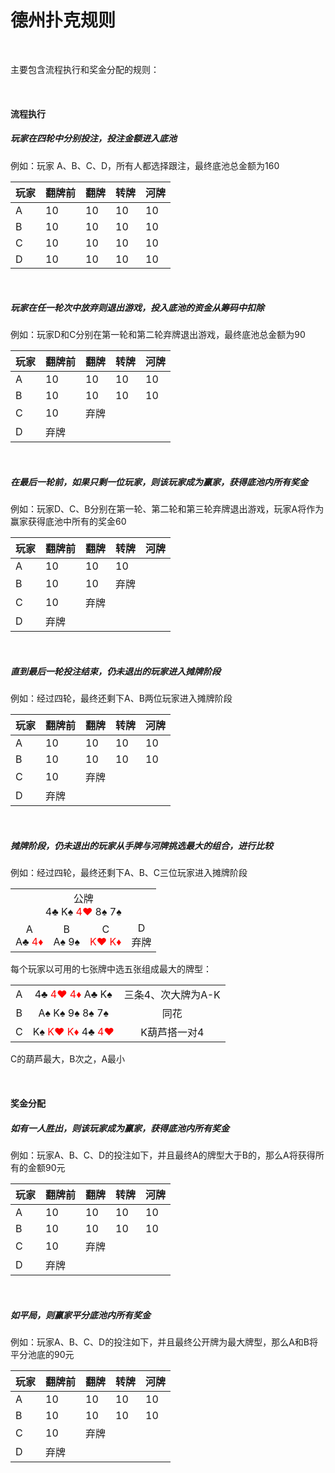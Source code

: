 # 德州扑克规则

<br />

主要包含流程执行和奖金分配的规则：

<br />

#### 流程执行

##### 玩家在四轮中分别投注，投注金额进入底池

例如：玩家 A、B、C、D，所有人都选择跟注，最终底池总金额为160

| 玩家 | 翻牌前 | 翻牌 | 转牌 | 河牌 |
| ---- | ------ | ---- | ---- | ---- |
| A    | 10     | 10   | 10   | 10   |
| B    | 10     | 10   | 10   | 10   |
| C    | 10     | 10   | 10   | 10   |
| D    | 10     | 10   | 10   | 10   |

<br />

##### 玩家在任一轮次中放弃则退出游戏，投入底池的资金从筹码中扣除

例如：玩家D和C分别在第一轮和第二轮弃牌退出游戏，最终底池总金额为90

| 玩家 | 翻牌前 | 翻牌 | 转牌 | 河牌 |
| ---- | ------ | ---- | ---- | ---- |
| A    | 10     | 10   | 10   | 10   |
| B    | 10     | 10   | 10   | 10   |
| C    | 10     | 弃牌 |      |      |
| D    | 弃牌   |      |      |      |

<br />

##### 在最后一轮前，如果只剩一位玩家，则该玩家成为赢家，获得底池内所有奖金

例如：玩家D、C、B分别在第一轮、第二轮和第三轮弃牌退出游戏，玩家A将作为赢家获得底池中所有的奖金60

| 玩家 | 翻牌前 | 翻牌 | 转牌 | 河牌 |
| ---- | ------ | ---- | ---- | ---- |
| A    | 10     | 10   | 10   |      |
| B    | 10     | 10   | 弃牌 |      |
| C    | 10     | 弃牌 |      |      |
| D    | 弃牌   |      |      |      |

<br />

##### 直到最后一轮投注结束，仍未退出的玩家进入摊牌阶段

例如：经过四轮，最终还剩下A、B两位玩家进入摊牌阶段

| 玩家 | 翻牌前 | 翻牌 | 转牌 | 河牌 |
| ---- | ------ | ---- | ---- | ---- |
| A    | 10     | 10   | 10   | 10   |
| B    | 10     | 10   | 10   | 10   |
| C    | 10     | 弃牌 |      |      |
| D    | 弃牌   |      |      |      |

<br />

##### 摊牌阶段，仍未退出的玩家从手牌与河牌挑选最大的组合，进行比较

例如：经过四轮，最终还剩下A、B、C三位玩家进入摊牌阶段

<table>
    <tr>
        <td colspan="4" style="text-align:center;">
          公牌
          <br/>
					4♣ K♠ <span style="color:red;">4♥</span> 8♠ 7♠
        </td> 
   </tr>
    <tr>
        <td style="text-align:center;">
      		A<br>
          A♣ <span style="color:red;">4♦</span>
      	</td>  
        <td style="text-align:center;">
      		B<br>
          A♠ 9♠
      	</td>
        <td style="text-align:center;">
      		C<br>
          <span style="color:red;">K♥ K♦</span>
      	</td> 
        <td style="text-align:center;">
      		D<br>
          弃牌
      	</td> 
    </tr>
</table>

每个玩家以可用的七张牌中选五张组成最大的牌型：

<table>
    <tr>
        <td style="text-align:center;">
      		A
      	</td>  
        <td style="text-align:center;">
      		4♣ <span style="color:red;">4♥ 4♦</span> A♣ K♠
      	</td>
        <td style="text-align:center;">
      		三条4、次大牌为A-K
      	</td> 
    </tr>
   <tr>
        <td style="text-align:center;">
      		B
      	</td>  
        <td style="text-align:center;">
      		A♠ K♠ 9♠ 8♠ 7♠
      	</td>
        <td style="text-align:center;">
      		同花
      	</td> 
    </tr>
   <tr>
        <td style="text-align:center;">
      		C
      	</td>  
        <td style="text-align:center;">
      		K♠ <span style="color:red;">K♥ K♦</span> 4♣ <span style="color:red;">4♥</span>
      	</td>
        <td style="text-align:center;">
      		K葫芦搭一对4
      	</td> 
    </tr>
</table>

C的葫芦最大，B次之，A最小

<br />

#### 奖金分配

##### 如有一人胜出，则该玩家成为赢家，获得底池内所有奖金

例如：玩家A、B、C、D的投注如下，并且最终A的牌型大于B的，那么A将获得所有的金额90元

| 玩家 | 翻牌前 | 翻牌 | 转牌 | 河牌 |
| ---- | ------ | ---- | ---- | ---- |
| A    | 10     | 10   | 10   | 10   |
| B    | 10     | 10   | 10   | 10   |
| C    | 10     | 弃牌 |      |      |
| D    | 弃牌   |      |      |      |

<br />

##### 如平局，则赢家平分底池内所有奖金

例如：玩家A、B、C、D的投注如下，并且最终公开牌为最大牌型，那么A和B将平分池底的90元

| 玩家 | 翻牌前 | 翻牌 | 转牌 | 河牌 |
| ---- | ------ | ---- | ---- | ---- |
| A    | 10     | 10   | 10   | 10   |
| B    | 10     | 10   | 10   | 10   |
| C    | 10     | 弃牌 |      |      |
| D    | 弃牌   |      |      |      |

